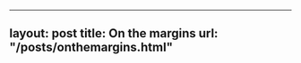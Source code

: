 
---
layout:       post
title:        On the margins
url:          "/posts/onthemargins.html"
---
            